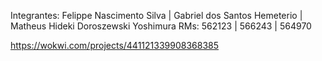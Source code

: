 Integrantes: Felippe Nascimento Silva | Gabriel dos Santos Hemeterio | Matheus Hideki Doroszewski Yoshimura
RMs: 562123 | 566243 | 564970


https://wokwi.com/projects/441121339908368385
